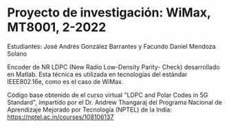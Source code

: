 # Proyecto de investigación: WiMax, MT8001, 2-2022
Estudiantes: José Andrés González Barrantes y Facundo Daniel Mendoza Solano 

Encoder de NR LDPC (New Radio Low-Density Parity- Check) desarrollado en Matlab. Esta técnica es utilizada en tecnologías del estándar IEEE802.16e, como es el caso de WiMax.

Código base obtenido de el curso virtual "LDPC and Polar Codes in 5G Standard", impartido por el Dr. Andrew Thangaraj del Programa Nacional de Aprendizaje Mejorado por Tecnología (NPTEL) de la India: https://nptel.ac.in/courses/108106137

